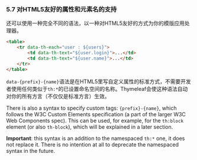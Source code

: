 ### 5.7 对HTML5友好的属性和元素名的支持

还可以使用一种完全不同的语法，以一种对HTML5友好的方式为你的模版应用处理器。
```html
<table>
    <tr data-th-each="user : ${users}">
        <td data-th-text="${user.login}">...</td>
        <td data-th-text="${user.name}">...</td>
    </tr>
</table>
```
`data-{prefix}-{name}`语法是在HTML5里写自定义属性的标准方式，不需要开发者使用任何类似于`th:*`的已设置命名空间的名称。Thymeleaf会使这种语法自动对你的所有方言（不仅仅是标准方言）生效。

There is also a syntax to specify custom tags: `{prefix}-{name}`, which follows the W3C Custom Elements specification (a part of the larger W3C Web Components spec). This can be used, for example, for the `th:block` element (or also `th-block`), which will be explained in a later section.

**Important**: this syntax is an addition to the namespaced `th:*` one, it does not replace it. There is no intention at all to deprecate the namespaced syntax in the future.